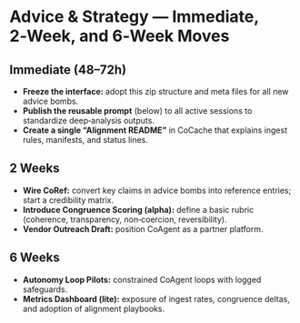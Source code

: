 # Advice & Strategy — Immediate, 2‑Week, and 6‑Week Moves

## Immediate (48–72h)
- **Freeze the interface:** adopt this zip structure and meta files for all new advice bombs.
- **Publish the reusable prompt** (below) to all active sessions to standardize deep‑analysis outputs.
- **Create a single “Alignment README”** in CoCache that explains ingest rules, manifests, and status lines.

## 2 Weeks
- **Wire CoRef:** convert key claims in advice bombs into reference entries; start a credibility matrix.
- **Introduce Congruence Scoring (alpha):** define a basic rubric (coherence, transparency, non‑coercion, reversibility).
- **Vendor Outreach Draft:** position CoAgent as a partner platform.

## 6 Weeks
- **Autonomy Loop Pilots:** constrained CoAgent loops with logged safeguards.
- **Metrics Dashboard (lite):** exposure of ingest rates, congruence deltas, and adoption of alignment playbooks.

